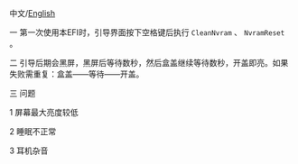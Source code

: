 中文/[English](README.md)

一 第一次使用本EFI时，引导界面按下空格键后执行 `CleanNvram` 、 `NvramReset` 。

二 引导后期会黑屏，黑屏后等待数秒，然后盒盖继续等待数秒，开盖即亮。如果失败需重复：盒盖——等待——开盖。

三 问题

  1 屏幕最大亮度较低
  
  2 睡眠不正常
  
  3 耳机杂音

